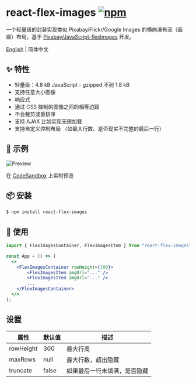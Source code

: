# react-flex-images [![npm](https://img.shields.io/npm/v/react-flex-images.svg?style=flat-square)](https://www.npmjs.com/package/react-flex-images)

一个轻量级的封装实现类似 Pixabay/Flickr/Google Images 的横向瀑布流（画廊）布局，基于 [Pixabay/JavaScript-flexImages](https://github.com/Pixabay/JavaScript-flexImages) 开发。

[English](./README.md) | 简体中文

## ✨ 特性 

- 轻量级：4.8 kB JavaScript - gzipped 不到 1.8 kB 
- 支持任意大小图像
- 响应式
- 通过 CSS 控制的图像之间的相等边距
- 不会裁剪或重排序
- 支持 AJAX 比如实现无限加载
- 支持自定义控制布局 （如最大行数、是否现实不完整的最后一行）

## 📃 示例

![Preview](https://user-images.githubusercontent.com/2088605/159846905-eddb7ef8-b710-4ca5-bd06-0c373cb510fe.png)

在 [CodeSandbox](https://codesandbox.io/s/react-flex-images-example-c26qfu) 上实时预览


## 📦 安装 

```bash
$ npm install react-flex-images
```

## 🔨 使用 

```jsx
import { FlexImagesContainer, FlexImagesItem } from "react-flex-images";

const App = () => (
  <>
    <FlexImagesContainer rowHeight={300}>
        <FlexImagesItem imgUrl="..." />
        <FlexImagesItem imgUrl="..." />
        ...
    </FlexImagesContainer>
  </>
);
```

## 设置

| 属性  	     | 默认值 	   | 描述                                                                             	|
|-----------	|---------	|----------------------------------------------------------------------------------	|
| rowHeight 	| 300     	| 最大行高                                                                          	|
| maxRows   	| null    	| 最大行数，超出隐藏 	                                                                 |
| truncate  	| false   	| 如果最后一行未填满，是否隐藏                                                           	|
